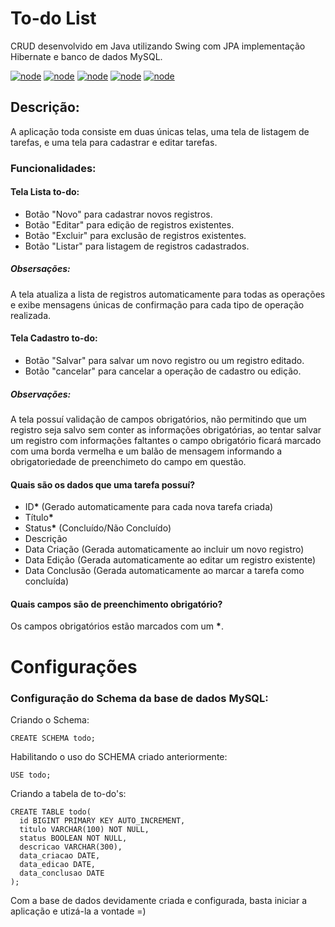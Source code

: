 # To-do List
CRUD desenvolvido em Java utilizando Swing com JPA implementação Hibernate e banco de dados MySQL.

[![node](https://img.shields.io/badge/Java-1.8.0-lightgray.svg)](https://www.java.com/pt_BR/download/)
[![node](https://img.shields.io/badge/Maven-3.5.4-steelblue.svg)](https://maven.apache.org/download.cgi)
[![node](https://img.shields.io/badge/Plugin-Lombok_1.18.6-indianRed.svg)](https://projectlombok.org/)
[![node](https://img.shields.io/badge/Database-MySQL--5.1.46-blue.svg)](https://www.mysql.com/downloads/)
[![node](https://img.shields.io/badge/Hibernate-5.4.1--Final-peru.svg)](https://www.mysql.com/downloads/)

## Descrição:
A aplicação toda consiste em duas únicas telas, uma tela de listagem de tarefas, e uma tela para cadastrar e editar tarefas.

### Funcionalidades:
#### Tela Lista to-do:
 - Botão "Novo" para cadastrar novos registros.
 - Botão "Editar" para edição de registros existentes.
 - Botão "Excluir" para exclusão de registros existentes.
 - Botão "Listar" para listagem de registros cadastrados.
 
 ##### Obsersações: 
 A tela atualiza a lista de registros automaticamente para todas as operações e exibe mensagens únicas de confirmação para cada tipo de operação realizada.
 
 #### Tela Cadastro to-do:
 - Botão "Salvar" para salvar um novo registro ou um registro editado.
 - Botão "cancelar" para cancelar a operação de cadastro ou edição.
 
 ##### Observações: 
 A tela possuí validação de campos obrigatórios, não permitindo que um registro seja salvo sem conter as informações obrigatórias, ao tentar salvar um registro com informações faltantes o campo obrigatório ficará marcado com uma borda vermelha e um balão de mensagem informando a obrigatoriedade de preenchimeto do campo em questão.
 
 #### Quais são os dados que uma tarefa possuí?
 - ID<strong>*</strong> (Gerado automaticamente para cada nova tarefa criada)
 - Título<strong>*</strong>
 - Status<strong>*</strong> (Concluído/Não Concluído)
 - Descrição
 - Data Criação (Gerada automaticamente ao incluir um novo registro)
 - Data Edição (Gerada automaticamente ao editar um registro existente)
 - Data Conclusão (Gerada automaticamente ao marcar a tarefa como concluída)

 #### Quais campos são de preenchimento obrigatório?
 Os campos obrigatórios estão marcados com um <strong>*</strong>. 

 # Configurações 
 ### Configuração do Schema da base de dados MySQL:
 
 Criando o Schema: </br>

    CREATE SCHEMA todo;
    
 Habilitando o uso do SCHEMA criado anteriormente: </br>
    
    USE todo;
    
 Criando a tabela de to-do's: </br>
 
    CREATE TABLE todo(
      id BIGINT PRIMARY KEY AUTO_INCREMENT,
      titulo VARCHAR(100) NOT NULL,
      status BOOLEAN NOT NULL,
      descricao VARCHAR(300),
      data_criacao DATE,
      data_edicao DATE,
      data_conclusao DATE
    );
    
    
 Com a base de dados devidamente criada e configurada, basta iniciar a aplicação e utizá-la a vontade   =)    

